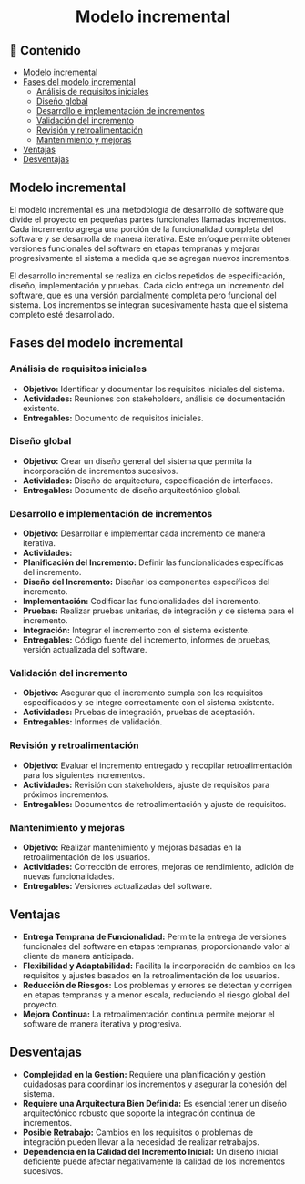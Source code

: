 <h1 align="center">Modelo incremental</h1>

<h2>📑 Contenido</h2>

- [Modelo incremental](#modelo-incremental)
- [Fases del modelo incremental](#fases-del-modelo-incremental)
  - [Análisis de requisitos iniciales](#análisis-de-requisitos-iniciales)
  - [Diseño global](#diseño-global)
  - [Desarrollo e implementación de incrementos](#desarrollo-e-implementación-de-incrementos)
  - [Validación del incremento](#validación-del-incremento)
  - [Revisión y retroalimentación](#revisión-y-retroalimentación)
  - [Mantenimiento y mejoras](#mantenimiento-y-mejoras)
- [Ventajas](#ventajas)
- [Desventajas](#desventajas)

## Modelo incremental

El modelo incremental es una metodología de desarrollo de software que divide el proyecto en pequeñas partes funcionales llamadas incrementos. Cada incremento agrega una porción de la funcionalidad completa del software y se desarrolla de manera iterativa. Este enfoque permite obtener versiones funcionales del software en etapas tempranas y mejorar progresivamente el sistema a medida que se agregan nuevos incrementos.

El desarrollo incremental se realiza en ciclos repetidos de especificación, diseño, implementación y pruebas. Cada ciclo entrega un incremento del software, que es una versión parcialmente completa pero funcional del sistema. Los incrementos se integran sucesivamente hasta que el sistema completo esté desarrollado.

## Fases del modelo incremental

### Análisis de requisitos iniciales

- **Objetivo:** Identificar y documentar los requisitos iniciales del sistema.
- **Actividades:** Reuniones con stakeholders, análisis de documentación existente.
- **Entregables:** Documento de requisitos iniciales.

### Diseño global

- **Objetivo:** Crear un diseño general del sistema que permita la incorporación de incrementos sucesivos.
- **Actividades:** Diseño de arquitectura, especificación de interfaces.
- **Entregables:** Documento de diseño arquitectónico global.

### Desarrollo e implementación de incrementos

- **Objetivo:** Desarrollar e implementar cada incremento de manera iterativa.
- **Actividades:**
- **Planificación del Incremento:** Definir las funcionalidades específicas del incremento.
- **Diseño del Incremento:** Diseñar los componentes específicos del incremento.
- **Implementación:** Codificar las funcionalidades del incremento.
- **Pruebas:** Realizar pruebas unitarias, de integración y de sistema para el incremento.
- **Integración:** Integrar el incremento con el sistema existente.
- **Entregables:** Código fuente del incremento, informes de pruebas, versión actualizada del software.

### Validación del incremento

- **Objetivo:** Asegurar que el incremento cumpla con los requisitos especificados y se integre correctamente con el sistema existente.
- **Actividades:** Pruebas de integración, pruebas de aceptación.
- **Entregables:** Informes de validación.

### Revisión y retroalimentación

- **Objetivo:** Evaluar el incremento entregado y recopilar retroalimentación para los siguientes incrementos.
- **Actividades:** Revisión con stakeholders, ajuste de requisitos para próximos incrementos.
- **Entregables:** Documentos de retroalimentación y ajuste de requisitos.

### Mantenimiento y mejoras

- **Objetivo:** Realizar mantenimiento y mejoras basadas en la retroalimentación de los usuarios.
- **Actividades:** Corrección de errores, mejoras de rendimiento, adición de nuevas funcionalidades.
- **Entregables:** Versiones actualizadas del software.

## Ventajas

- **Entrega Temprana de Funcionalidad:** Permite la entrega de versiones funcionales del software en etapas tempranas, proporcionando valor al cliente de manera anticipada.
- **Flexibilidad y Adaptabilidad:** Facilita la incorporación de cambios en los requisitos y ajustes basados en la retroalimentación de los usuarios.
- **Reducción de Riesgos:** Los problemas y errores se detectan y corrigen en etapas tempranas y a menor escala, reduciendo el riesgo global del proyecto.
- **Mejora Continua:** La retroalimentación continua permite mejorar el software de manera iterativa y progresiva.

## Desventajas

- **Complejidad en la Gestión:** Requiere una planificación y gestión cuidadosas para coordinar los incrementos y asegurar la cohesión del sistema.
- **Requiere una Arquitectura Bien Definida:** Es esencial tener un diseño arquitectónico robusto que soporte la integración continua de incrementos.
- **Posible Retrabajo:** Cambios en los requisitos o problemas de integración pueden llevar a la necesidad de realizar retrabajos.
- **Dependencia en la Calidad del Incremento Inicial:** Un diseño inicial deficiente puede afectar negativamente la calidad de los incrementos sucesivos.

